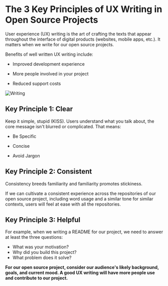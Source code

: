 # The 3 Key Principles of UX Writing in Open Source Projects  

User experience (UX) writing is the art of crafting the texts that appear throughout the interface of digital products (websites, mobile apps, etc.). It matters when we write for our open source projects.  

Benefits of well written UX writing include:  

* Improved development experience    

* More people involved in your project    

* Reduced support costs  

![Writing](https://media-exp1.licdn.com/dms/image/C561BAQGUBZMzrQkQxg/company-background_10000/0/1538239835301?e=2159024400&v=beta&t=ItPeaCK0T_ke178DIrEgK5LEWQapFOh3PmK4ExKWszk "Writing")

  

## Key Principle 1: Clear  

Keep it simple, stupid (KISS). Users understand what you talk about, the core message isn't blurred or complicated.  That means:  

* Be Specific  

* Concise  

* Avoid Jargon  

## Key Principle 2: Consistent  

Consistency breeds familiarity and familiarity promotes stickiness.  

If we can cultivate a consistent experience across the repositories of our open source project, including word usage and a similar tone for similar contexts, users will feel at ease with all the repositories.  

## Key Principle 3: Helpful  

For example, when we writing a README for our project, we need to answer at least the three questions:   

* What was your motivation?  
* Why did you build this project?  
* What problem does it solve?  

**For our open source project, consider our audience's likely background, goals, and current mood. A good UX writing will have more people use and contribute to our project.**

